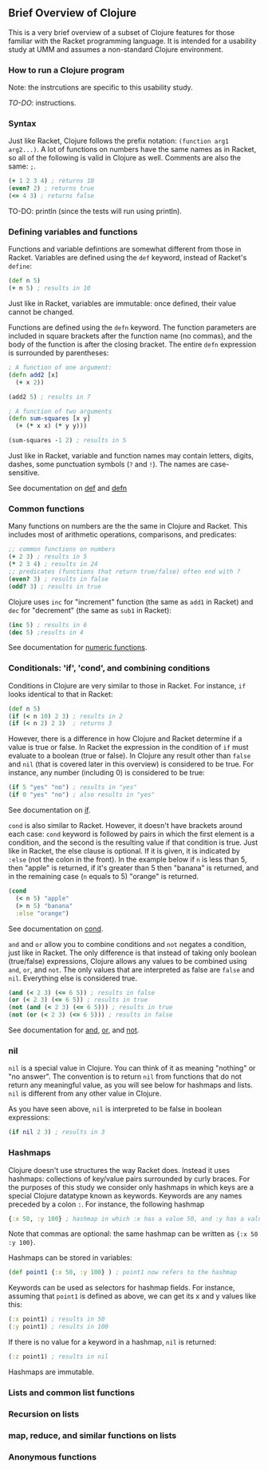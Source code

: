 
## Brief Overview of Clojure

This is a very brief overview of a subset of Clojure features for those familiar with the Racket programming language. It is intended for a usability study at UMM and assumes a non-standard Clojure environment. 

### How to run a Clojure program
Note: the instrcutions are specific to this usability study. 

*TO-DO*: instructions. 

### Syntax
Just like Racket, Clojure follows the prefix notation: `(function arg1 arg2...)`. A lot of functions on numbers have the same names as in Racket, so all of the following is valid in Clojure as well. Comments are also the same: `;`. 
```clojure 
(+ 1 2 3 4) ; returns 10
(even? 2) ; returns true
(<= 4 3) ; returns false
```
TO-DO: println (since the tests will run using println). 

### Defining variables and functions
Functions and variable defintions are somewhat different from those in Racket. Variables are defined using the `def` keyword, instead of Racket's `define`:
```clojure 
(def n 5)
(+ n 5) ; results in 10
```
Just like in Racket, variables are immutable: once defined, their value cannot be changed.

Functions are defined using the `defn` keyword. The function parameters are included in square brackets after the function name (no commas), and the body of the function is after the closing bracket. The entire `defn` expression is surrounded by parentheses:
```clojure 
; A function of one argument:
(defn add2 [x]
  (+ x 2))

(add2 5) ; results in 7

; A function of two arguments
(defn sum-squares [x y]
  (+ (* x x) (* y y)))

(sum-squares -1 2) ; results in 5
```
Just like in Racket, variable and function names may contain letters, digits, dashes, some punctuation symbols (`?` and `!`). The names are case-sensitive. 

See documentation on [def](https://clojuredocs.org/clojure.core/def) and [defn](https://clojuredocs.org/clojure.core/defn)

### Common functions 
Many functions on numbers are the the same in Clojure and Racket. This includes most of arithmetic operations, comparisons, and predicates: 
```clojure 
;; common functions on numbers
(+ 2 3) ; results in 5
(* 2 3 4) ; results in 24
;; predicates (functions that return true/false) often end with ?
(even? 3) ; results in false
(odd? 3) ; results in true
```
Clojure uses `inc` for "increment" function (the same as `add1` in Racket) and `dec` for "decrement" (the same as `sub1` in Racket):
```clojure 
(inc 5) ; results in 6
(dec 5) ;results in 4
```
See documentation for [numeric functions](https://clojuredocs.org/quickref#numbers).

### Conditionals: 'if', 'cond', and combining conditions
Conditions in Clojure are very similar to those in Racket. For instance, `if` looks identical to that in Racket:
```clojure 
(def n 5)
(if (< n 10) 2 3) ; results in 2
(if (< n 2) 2 3)  ; returns 3
```
However, there is a difference in how Clojure and Racket determine if a value is true or false. In Racket the expression in the condition of `if` must evaluate to a boolean (true or false). In Clojure any result other than `false` and `nil` (that is covered later in this overview) is considered to be true. For instance, any number (including 0) is considered to be true:
```clojure 
(if 5 "yes" "no") ; results in "yes"
(if 0 "yes" "no") ; also results in "yes"
```
See documentation on [if](https://clojuredocs.org/clojure.core/if).

`cond` is also similar to Racket. However, it doesn't have brackets around each case: `cond` keyword is followed by pairs in which the first element is a condition, and the second is the resulting value if that condition is true. Just like in Racket, the else clause is optional. If it is given, it is indicated by `:else` (not the colon in the front). In the example below if `n` is less than 5, then "apple" is returned, if it's greater than 5 then "banana" is returned, and in the remaining case (`n` equals to 5) "orange" is returned. 
```clojure 
(cond
  (< n 5) "apple"
  (> n 5) "banana"
  :else "orange")
```
See documentation on [cond](https://clojuredocs.org/clojure.core/cond).

`and` and `or` allow you to combine conditions and `not` negates a condition, just like in Racket. The only difference is that instead of taking only boolean (true/false) expressions, Clojure allows any values to be combined using `and`, `or`, and `not`. The only values that are interpreted as false are `false` and `nil`. Everything else is considered true. 
```clojure 
(and (< 2 3) (<= 6 5)) ; results in false
(or (< 2 3) (<= 6 5)) ; results in true
(not (and (< 2 3) (<= 6 5))) ; results in true
(not (or (< 2 3) (<= 6 5))) ; results in false
```
See documentation for [and](https://clojuredocs.org/clojure.core/and), [or](https://clojuredocs.org/clojure.core/or), and [not](https://clojuredocs.org/clojure.core/not).

### nil
`nil` is a special value in Clojure. You can think of it as meaning "nothing" or "no answer". The convention is to return `nil` from functions that do not return any meaningful value, as you will see below for hashmaps and lists. `nil` is different from any other value in Clojure. 

As you have seen above, `nil` is interpreted to be false in boolean expressions:
```clojure 
(if nil 2 3) ; results in 3
``` 

### Hashmaps 
Clojure doesn't use structures the way Racket does. Instead it uses hashmaps: collections of key/value pairs surrounded by curly braces. For the purposes of this study we consider only hashmaps in which keys are a special Clojure datatype known as keywords. Keywords are any names preceded by a colon `:`. For instance, the following hashmap 
```clojure 
{:x 50, :y 100} ; hashmap in which :x has a value 50, and :y has a value 100
```
Note that commas are optional: the same hashmap can be written as `{:x 50 :y 100}`.

Hashmaps can be stored in variables:
```clojure 
(def point1 {:x 50, :y 100} ) ; point1 now refers to the hashmap
```
Keywords can be used as selectors for hashmap fields. For instance, assuming that `point1` is defined as above, we can get its x and y values like this: 
```clojure 
(:x point1) ; results in 50
(:y point1) ; results in 100
```
If there is no value for a keyword in a hashmap, `nil` is returned:
```clojure 
(:z point1) ; results in nil
```
Hashmaps are immutable. 

### Lists and common list functions


### Recursion on lists

### map, reduce, and similar functions on lists

### Anonymous functions 
